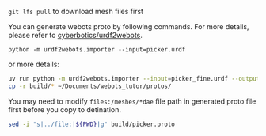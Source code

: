 `git lfs pull` to download mesh files first

You can generate webots proto by following commands. For more details, please refer to [cyberbotics/urdf2webots](https://github.com/cyberbotics/urdf2webots).

`python -m urdf2webots.importer --input=picker.urdf`

or more details:

```bash
uv run python -m urdf2webots.importer --input=picker_fine.urdf --output=build/picker.proto
cp -r build/* ~/Documents/webots_tutor/protos/
```

You may need to modify `files:/meshes/*dae` file path in generated proto file first before you copy to detination.

```bash
sed -i "s|../file:|${PWD}|g" build/picker.proto
```
